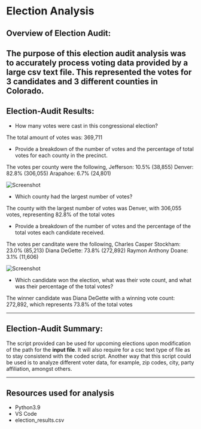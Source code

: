 # Election Analysis

## Overview of Election Audit: 

The purpose of this election audit analysis was to accurately process voting data provided by a large csv text file. This represented the votes for 3 candidates and 3 different counties in Colorado. 
----
## Election-Audit Results: 

* How many votes were cast in this congressional election?

The total amount of votes was: 369,711

* Provide a breakdown of the number of votes and the percentage of total votes for each county in the precinct.

The votes per county were the following,  Jefferson: 10.5% (38,855) Denver: 82.8% (306,055) Arapahoe: 6.7% (24,801)

![Screenshot](shttps://github.com/chgallegos/election_analysis/blob/main/Resources/County_breakdown.png)

* Which county had the largest number of votes?

The county with the largest number of votes was Denver, with 306,055 votes, representing 82.8% of the total votes

* Provide a breakdown of the number of votes and the percentage of the total votes each candidate received.

The votes per canditate were the following, Charles Casper Stockham: 23.0% (85,213) Diana DeGette: 73.8% (272,892) Raymon Anthony Doane: 3.1% (11,606)

![Screenshot](shttps://github.com/chgallegos/election_analysis/blob/main/Resources/Candidate_breakdown.png)

* Which candidate won the election, what was their vote count, and what was their percentage of the total votes?

The winner candidate was Diana DeGette with a winning vote count: 272,892, which represents 73.8% of the total votes

----
## Election-Audit Summary: 

The script provided can be used for upcoming elections upon modification of the path for the **input file**. It will also require for a csc text type of file as to stay consistend with the coded script. Another way that this script could be used is to analyze different voter data, for example, zip codes, city, party affiliation, amongst others.

----
## Resources used for analysis

* Python3.9
* VS Code
* election_results.csv